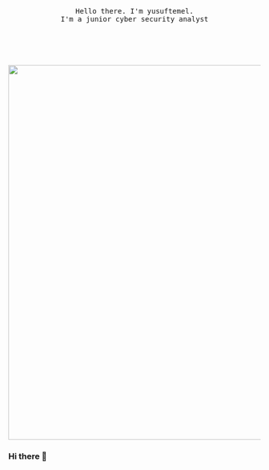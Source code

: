  <p align="center">
 <br>
 <br>
 <br>
 <samp>Hello there. I'm yusuftemel</a>.<br> I'm a junior cyber security analyst <br><br></samp>
  <br>
  <br>
  <br>
  <br>
  <img src="https://kevincorbett.com/wp-content/uploads/2017/02/ddos-attack-map.gif" width="750" />
</p>

### Hi there 👋

<!--
**yusuftemel/yusuftemel** is a ✨ _special_ ✨ repository because its `README.md` (this file) appears on your GitHub profile.

Here are some ideas to get you started:

- 🔭 I’m currently working on ...
- 🌱 I’m currently learning ...
- 👯 I’m looking to collaborate on ...
- 🤔 I’m looking for help with ...
- 💬 Ask me about ...
- 📫 How to reach me: ...
- 😄 Pronouns: ...
- ⚡ Fun fact: ...
-->

